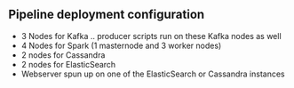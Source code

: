 ## Pipeline deployment configuration

- 3 Nodes for Kafka .. producer scripts run on these Kafka nodes as well
- 4 Nodes for Spark (1 masternode and 3 worker nodes)
- 2 nodes for Cassandra
- 2 nodes for ElasticSearch
- Webserver spun up on one of the ElasticSearch or Cassandra instances
